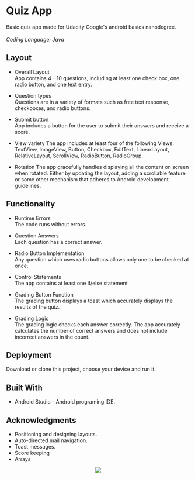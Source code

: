 # Quiz App

Basic quiz app made for Udacity Google's android basics nanodegree. <br />
<br />
*Coding Language: Java*

## Layout
* Overall Layout <br />
App contains 4 - 10 questions, including at least one check box, one radio button, and one text entry.

* Question types <br />
Questions are in a variety of formats such as free text response, checkboxes, and radio buttons.

* Submit button <br />
App includes a button for the user to submit their answers and receive a score.

* View variety
The app includes at least four of the following Views: TextView, ImageView, Button, Checkbox, EditText, LinearLayout, RelativeLayout, ScrollView, RadioButton, RadioGroup.

* Rotation
The app gracefully handles displaying all the content on screen when rotated. Either by updating the layout, adding a scrollable feature or some other mechanism that adheres to Android development guidelines.

## Functionality
* Runtime Errors <br />
The code runs without errors.

* Question Answers <br />
Each question has a correct answer.

* Radio Button Implementation <br />
Any question which uses radio buttons allows only one to be checked at once.

* Control Statements <br />
The app contains at least one if/else statement

* Grading Button Function <br />
The grading button displays a toast which accurately displays the results of the quiz.

* Grading Logic <br />
The grading logic checks each answer correctly. The app accurately calculates the number of correct answers and does not include incorrect answers in the count.

## Deployment

Download or clone this project, choose your device and run it.

## Built With

* Android Studio - Android programing IDE.

## Acknowledgments

* Positioning and designing layouts. <br />
* Auto-directed mail navigation. <br />
* Toast messages. <br />
* Score keeping <br />
* Arrays <br />

<p align="center">
  <img src="https://user-images.githubusercontent.com/34216243/87229883-9a641000-c3b4-11ea-96f2-d1efeb273298.gif">
</p>

